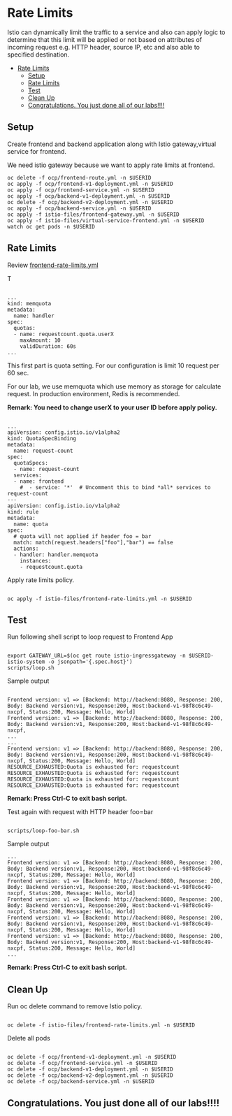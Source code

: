 # Rate Limits

Istio can dynamically limit the traffic to a service and also can apply logic to determine that this limit will be applied or not based on attributes of incoming request e.g. HTTP header, source IP, etc and also able to specified destination.

<!-- TOC -->

- [Rate Limits](#rate-limits)
  - [Setup](#setup)
  - [Rate Limits](#rate-limits-1)
  - [Test](#test)
  - [Clean Up](#clean-up)
  - [Congratulations. You just done all of our labs!!!!](#congratulations-you-just-done-all-of-our-labs)

<!-- /TOC -->


## Setup

Create frontend and backend application along with Istio gateway,virtual service for frontend.

We need istio gateway because we want to apply rate limits at frontend.

```
oc delete -f ocp/frontend-route.yml -n $USERID
oc apply -f ocp/frontend-v1-deployment.yml -n $USERID
oc apply -f ocp/frontend-service.yml -n $USERID
oc apply -f ocp/backend-v1-deployment.yml -n $USERID
oc delete -f ocp/backend-v2-deployment.yml -n $USERID
oc apply -f ocp/backend-service.yml -n $USERID
oc apply -f istio-files/frontend-gateway.yml -n $USERID
oc apply -f istio-files/virtual-service-frontend.yml -n $USERID
watch oc get pods -n $USERID

```

## Rate Limits

Review [frontend-rate-limits.yml](../istio-files/frontend-rate-limits.yml)

T
```

...
kind: memquota
metadata:
  name: handler
spec:
  quotas:
  - name: requestcount.quota.userX
    maxAmount: 10
    validDuration: 60s
...

```
This first part is quota setting. For our configuration is limit 10 request per 60 sec. 

For our lab, we use memquota which use memory as storage for calculate request. In production environment, Redis is recommended.

**Remark: You need to change userX to your user ID before apply policy.**

```

...
apiVersion: config.istio.io/v1alpha2
kind: QuotaSpecBinding
metadata:
  name: request-count
spec:
  quotaSpecs:
  - name: request-count
  services:
  - name: frontend
    #  - service: '*'  # Uncomment this to bind *all* services to request-count
---
apiVersion: config.istio.io/v1alpha2
kind: rule
metadata:
  name: quota
spec:
  # quota will not applied if header foo = bar
  match: match(request.headers["foo"],"bar") == false
  actions:
  - handler: handler.memquota
    instances:
    - requestcount.quota

```



Apply rate limits policy.

```

oc apply -f istio-files/frontend-rate-limits.yml -n $USERID

```



## Test

Run following shell script to loop request to Frontend App

```

export GATEWAY_URL=$(oc get route istio-ingressgateway -n $USERID-istio-system -o jsonpath='{.spec.host}')
scripts/loop.sh

```

Sample output

```

Frontend version: v1 => [Backend: http://backend:8080, Response: 200, Body: Backend version:v1, Response:200, Host:backend-v1-98f8c6c49-nxcpf, Status:200, Message: Hello, World]
Frontend version: v1 => [Backend: http://backend:8080, Response: 200, Body: Backend version:v1, Response:200, Host:backend-v1-98f8c6c49-nxcpf, 
...
...
Frontend version: v1 => [Backend: http://backend:8080, Response: 200, Body: Backend version:v1, Response:200, Host:backend-v1-98f8c6c49-nxcpf, Status:200, Message: Hello, World]
RESOURCE_EXHAUSTED:Quota is exhausted for: requestcount
RESOURCE_EXHAUSTED:Quota is exhausted for: requestcount
RESOURCE_EXHAUSTED:Quota is exhausted for: requestcount
RESOURCE_EXHAUSTED:Quota is exhausted for: requestcount

```
**Remark: Press Ctrl-C to exit bash script.**

Test again with request with HTTP header foo=bar

```

scripts/loop-foo-bar.sh

```

Sample output

```
...
Frontend version: v1 => [Backend: http://backend:8080, Response: 200, Body: Backend version:v1, Response:200, Host:backend-v1-98f8c6c49-nxcpf, Status:200, Message: Hello, World]
Frontend version: v1 => [Backend: http://backend:8080, Response: 200, Body: Backend version:v1, Response:200, Host:backend-v1-98f8c6c49-nxcpf, Status:200, Message: Hello, World]
Frontend version: v1 => [Backend: http://backend:8080, Response: 200, Body: Backend version:v1, Response:200, Host:backend-v1-98f8c6c49-nxcpf, Status:200, Message: Hello, World]
Frontend version: v1 => [Backend: http://backend:8080, Response: 200, Body: Backend version:v1, Response:200, Host:backend-v1-98f8c6c49-nxcpf, Status:200, Message: Hello, World]
Frontend version: v1 => [Backend: http://backend:8080, Response: 200, Body: Backend version:v1, Response:200, Host:backend-v1-98f8c6c49-nxcpf, Status:200, Message: Hello, World]
...

```

**Remark: Press Ctrl-C to exit bash script.**


## Clean Up

Run oc delete command to remove Istio policy.

```

oc delete -f istio-files/frontend-rate-limits.yml -n $USERID

```

Delete all pods

```

oc delete -f ocp/frontend-v1-deployment.yml -n $USERID
oc delete -f ocp/frontend-service.yml -n $USERID
oc delete -f ocp/backend-v1-deployment.yml -n $USERID
oc delete -f ocp/backend-v2-deployment.yml -n $USERID
oc delete -f ocp/backend-service.yml -n $USERID

```

## Congratulations. You just done all of our labs!!!!